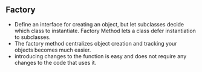 ## Factory 
- Define an interface for creating an object, but let subclasses decide which class to instantiate. Factory Method lets a class defer instantiation to subclasses.
- The factory method centralizes object creation and tracking your objects becomes much easier.
- introducing changes to the function is easy and does not require any changes to the code that uses it.